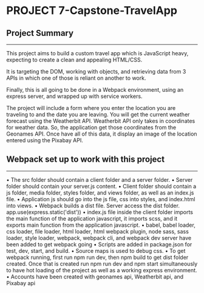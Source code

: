 # PROJECT 7-Capstone-TravelApp

## Project Summary
----------------
This project aims to build a custom travel app which is JavaScript heavy, expecting to create a clean and appealing HTML/CSS. 

It is targeting the DOM, working with objects, and retrieving data from 3 APIs in which one of those is reliant on another to work. 

Finally, this is all going to be done in a Webpack environment, using an express server, and wrapped up with service workers.

The project will include a form where you enter the location you are traveling to and the date you are leaving. You will get the current weather forecast using the Weatherbit API. Weatherbit API only takes in coordinates for weather data. So, the application get those coordinates from the Geonames API. Once have all of this data, it display an image of the location entered using the Pixabay API.

## Webpack set up to work with this project
-----------------------------------------------
•	The src folder should contain a client folder and a server folder.
•	Server folder should contain your server.js content.
•	Client folder should contain a js folder, media folder, styles folder, and views folder, as well as an index.js file.
•	Application js should go into the js file, css into styles, and index.html into views.
•	 Webpack builds a dist file. Server access the dist folder. app.use(express.static('dist'))
•	index.js file inside the client folder imports the main function of the application javascript, it imports scss, and it exports main function from the application javascript. 
•	babel, babel loader, css loader, file loader, html loader, html webpack plugin, node sass, sass loader, style loader, webpack, webpack cli, and webpack dev server have been added to get webpack going
•	Scripts are added in package.json for test, dev, start, and build. 
•	Source maps is used to debug css.
•	To get webpack running, first run npm run dev, then npm build to get dist folder created. Once that is created run npm run dev and npm start simultaneously to have hot loading of the project as well as a working express environment.
•	Accounts have been created with geonames api, Weatherbit api, and Pixabay api

